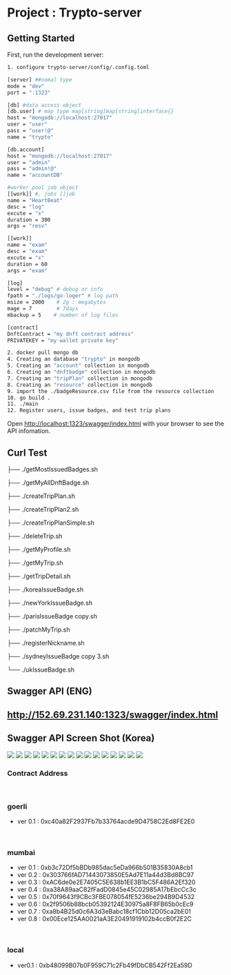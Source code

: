 # Project : Trypto-server

## Getting Started

First, run the development server:

```bash
1. configure trypto-server/config/.config.toml

[server] ##nomal type
mode = "dev"
port = ":1323"

[db] #data access object
[db.user] # map type map[string]map[string]interface{}
host = "mongodb://localhost:27017"
user = "user"
pass = "user!@"
name = "trypto"

[db.account]
host = "mongodb://localhost:27017"
user = "admin"
pass = "admin!@"
name = "accountDB"

#worker pool job object
[[work]] #, jobs []job
name = "HeartBeat"
desc = "log"
excute = "x"
duration = 300
args = "resv"

[[work]]
name = "exam"
desc = "exam"
excute = "x"
duration = 60
args = "exam"

[log]
level = "debug" # debug or info
fpath = "./logs/go-loger" # log path
msize = 2000    # 2g : megabytes
mage = 7        # 7days
mbackup = 5    # number of log files

[contract]
DnftContract = "my dnft contract address"
PRIVATEKEY = "my wallet private key"

2. docker pull mongo db
4. Creating an database "trypto" in mongodb
5. Creating an "account" collection in mongodb
6. Creating an "dnftbadge" collection in mongodb
7. Creating an "tripPlan" collection in mongodb
8. Creating an "resource" collection in mongodb
9. import the ./badgeResource.csv file from the resource collection
10. go build .
11. ./main
12. Register users, issue badges, and test trip plans

```

Open [http://localhost:1323/swagger/index.html](http://localhost:1323/swagger/index.html) with your browser to see the API infomation.

## Curl Test

├── ./getMostIssuedBadges.sh

├── ./getMyAllDnftBadge.sh

├── ./createTripPlan.sh

├── ./createTripPlan2.sh

├── ./createTripPlanSimple.sh

├── ./deleteTrip.sh

├── ./getMyProfile.sh

├── ./getMyTrip.sh

├── ./getTripDetail.sh

├── ./koreaIssueBadge.sh

├── ./newYorkIssueBadge.sh

├── ./parisIssueBadge copy.sh

├── ./patchMyTrip.sh

├── ./registerNickname.sh

├── ./sydneyIssueBadge copy 3.sh

└── ./ukIssueBadge.sh

## Swagger API (ENG)

## http://152.69.231.140:1323/swagger/index.html

## Swagger API Screen Shot (Korea)

<img src="./img/swagger0.png">
<img src="./img/swagger1.png">
<img src="./img/swagger4.png">
<img src="./img/swagger5.png">
<img src="./img/swagger6.png">
<img src="./img/swagger7.png">
<img src="./img/swagger8.png">
<img src="./img/swagger9.png">
<img src="./img/swagger10.png">
<img src="./img/swagger11.png">
<img src="./img/swagger12.png">
<img src="./img/swagger13.png">
<img src="./img/swagger14.png">
<img src="./img/swagger15.png">
<img src="./img/swagger16.png">
<img src="./img/swagger17.png">

### Contract Address

<br>

### goerli

- ver 0.1 : 0xc40a82F2937Fb7b33764acde9D4758C2Ed8FE2E0

<br>

### mumbai

- ver 0.1 : 0xb3c72Df5bBDb985dac5eDa966b501B35830A8cb1
- ver 0.2 : 0x303766fAD71443073850E5Ad7E11a44d3Bd8BC97
- ver 0.3 : 0xAC6de0e2E7405C5E638b1EE3B1bC5F486A2Ef320
- ver 0.4 : 0xa38A89aaC82fFadD0845e45C02985A17bEbcCc3c
- ver 0.5 : 0x70f9643f9CBc3FBE078054fE5236be294B9D4532
- ver 0.6 : 0x2f9506b88bcb05392124E30975a8F8FB65b0cEc9
- ver 0.7 : 0xa8b4B25d0c6A3d3eBabc18cf1Cbb12D05ca2bE01
- ver 0.8 : 0x00Ece125AA0021aA3E20491919102b4ccB0f2E2C

<br>

### local

- ver0.1 : 0xb48099B07b0F959C71c2Fb49fDbCB542Ff2Ea59D
